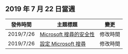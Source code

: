 <!-- This file is generated automatically each week. Changes made to this file will be overwritten.-->




## <a name="week-of-july-22-2019"></a>2019 年 7 月 22 日當週


| 發佈時間 |主題標題 | 變更 |
|------|------------|--------|
| 2019/7/26 | [Microsoft 搜尋的安全性](/MicrosoftSearch/security) | 修改時間 |
| 2019/7/26 | [設定 Microsoft 搜尋](/MicrosoftSearch/setup-microsoft-search) | 修改時間 |
